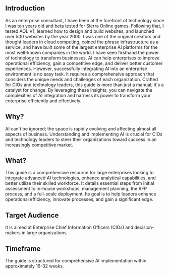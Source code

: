 ## Introduction

As an enterprise consultant, I have been at the forefront of technology since I was ten years old and beta tested for Sierra Online games. Following that, I tested AOL V1, learned how to design and build websites, and launched over 500 websites by the year 2000. I was one of the original creators and thought leaders in cloud computing, coined the phrase infrastructure as a service, and have built some of the largest enterprise AI platforms for the most well-known companies in the world. I have seen firsthand the power of technology to transform businesses. AI can help enterprises to improve operational efficiency, gain a competitive edge, and deliver better customer experiences. However, successfully integrating AI into an enterprise environment is no easy task. It requires a comprehensive approach that considers the unique needs and challenges of each organization. Crafted for CIOs and technology leaders, this guide is more than just a manual; it's a catalyst for change. By leveraging these insights, you can navigate the complexities of AI integration and harness its power to transform your enterprise efficiently and effectively.

## Why?

AI can't be ignored; the space is rapidly evolving and affecting almost all aspects of business. Understanding and implementing AI is crucial for CIOs and technology leaders to steer their organizations toward success in an increasingly competitive market.

## What?

This guide is a comprehensive resource for large enterprises looking to integrate advanced AI technologies, enhance analytical capabilities, and better utilize their skilled workforce. It details essential steps from initial assessment to in-house workshops, management planning, the RFP process, and a full-scale deployment. Its goal is to help leaders enhance operational efficiency, innovate processes, and gain a significant edge.

## Target Audience

It is aimed at Enterprise Chief Information Officers (CIOs) and decision-makers in large organizations.

## Timeframe

The guide is structured for comprehensive AI implementation within approximately 16-32 weeks.
